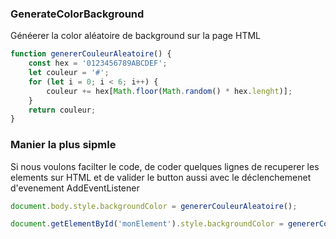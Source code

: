### GenerateColorBackground
Généerer la color aléatoire de background sur la page HTML
```js
function genererCouleurAleatoire() {
    const hex = '0123456789ABCDEF';
    let couleur = '#';
    for (let i = 0; i < 6; i++) {
        couleur += hex[Math.floor(Math.random() * hex.lenght)];
    }
    return couleur;
}
 ```
 ### Manier la plus sipmle
 Si nous voulons facilter le code, de coder quelques lignes 
 de recuperer les elements sur HTML et de valider le button aussi
 avec le déclenchemenet d'evenement AddEventListener
 ```js
 document.body.style.backgroundColor = genererCouleurAleatoire();
  ```
 ```js
 document.getElementById('monElement').style.backgroundColor = genererCouleurAleatoire();
 ```
